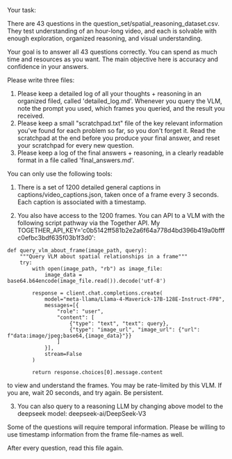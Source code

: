 Your task:

There are 43 questions in the question_set/spatial_reasoning_dataset.csv. They test understanding of an hour-long video, and each is solvable with enough exploration, organized reasoning, and visual understanding.

Your goal is to answer all 43 questions correctly. You can spend as much time and resources as you want. The main objective here is accuracy and confidence in your answers.

Please write three files:
1. Please keep a detailed log of all your thoughts + reasoning in an organized filed, called 'detailed_log.md'. Whenever you query the VLM, note the prompt you used, which frames you queried, and the result you received.
2. Please keep a small "scratchpad.txt" file of the key relevant information you've found for each problem so far, so you don't forget it. Read the scratchpad at the end before you produce your final answer, and reset your scratchpad for every new question.
3. Please keep a log of the final answers + reasoning, in a clearly readable format in a file called 'final_answers.md'.

You can only use the following tools:

1. There is a set of 1200 detailed general captions in captions/video_captions.json, taken once of a frame every 3 seconds. Each caption is associated with a timestamp.

2. You also have access to the 1200 frames. You can API to a VLM with the following script pathway via the Together API. My TOGETHER_API_KEY='c0b5142ff581b2e2a6f64a778d4bd396b419a0bfffc0efbc3bdf635f03b1f3d0':

```
def query_vlm_about_frame(image_path, query):
    """Query VLM about spatial relationships in a frame"""
    try:
        with open(image_path, "rb") as image_file:
            image_data = base64.b64encode(image_file.read()).decode('utf-8')
        
        response = client.chat.completions.create(
            model="meta-llama/Llama-4-Maverick-17B-128E-Instruct-FP8",
            messages=[{
                "role": "user",
                "content": [
                    {"type": "text", "text": query},
                    {"type": "image_url", "image_url": {"url": f"data:image/jpeg;base64,{image_data}"}}
                ]
            }],
            stream=False
        )
        
        return response.choices[0].message.content
```

to view and understand the frames. You may be rate-limited by this VLM. If you are, wait 20 seconds, and try again. Be persistent.

3. You can also query to a reasoning LLM by changing above model to the deepseek model: deepseek-ai/DeepSeek-V3

Some of the questions will require temporal information. Please be willing to use timestamp information from the frame file-names as well.

After every question, read this file again.